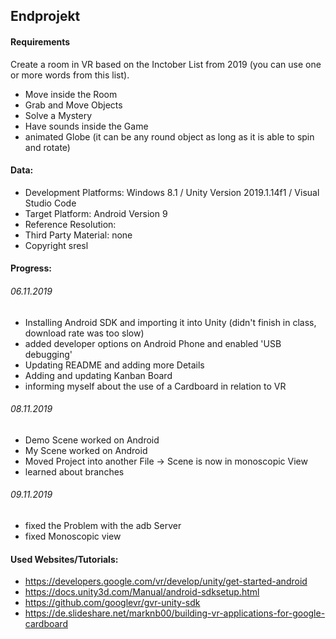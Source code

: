 ## Endprojekt

#### Requirements
Create a room in VR based on the Inctober List from 2019 (you can use one or more words from this list).
+	Move inside the Room
+	Grab and Move Objects
+	Solve a Mystery
+	Have sounds inside the Game
+	animated Globe (it can be any round object as long as it is able to spin and rotate)

#### Data:
+ Development Platforms: Windows 8.1 / Unity Version 2019.1.14f1 / Visual Studio Code
+ Target Platform: Android Version 9
+ Reference Resolution:
+ Third Party Material: none
+ Copyright sresl

#### Progress:
###### 06.11.2019
+ Installing Android SDK and importing it into Unity (didn't finish in class, download rate was too slow)
+ added developer options on Android Phone and enabled 'USB debugging'
+ Updating README and adding more Details
+ Adding and updating Kanban Board
+ informing myself about the use of a Cardboard in relation to VR

###### 08.11.2019
+ Demo Scene worked on Android
+ My Scene worked on Android
+ Moved Project into another File -> Scene is now in monoscopic View
+ learned about branches

###### 09.11.2019
+ fixed the Problem with the adb Server
+ fixed Monoscopic view

#### Used Websites/Tutorials:
+ https://developers.google.com/vr/develop/unity/get-started-android
+ https://docs.unity3d.com/Manual/android-sdksetup.html
+ https://github.com/googlevr/gvr-unity-sdk
+ https://de.slideshare.net/marknb00/building-vr-applications-for-google-cardboard
